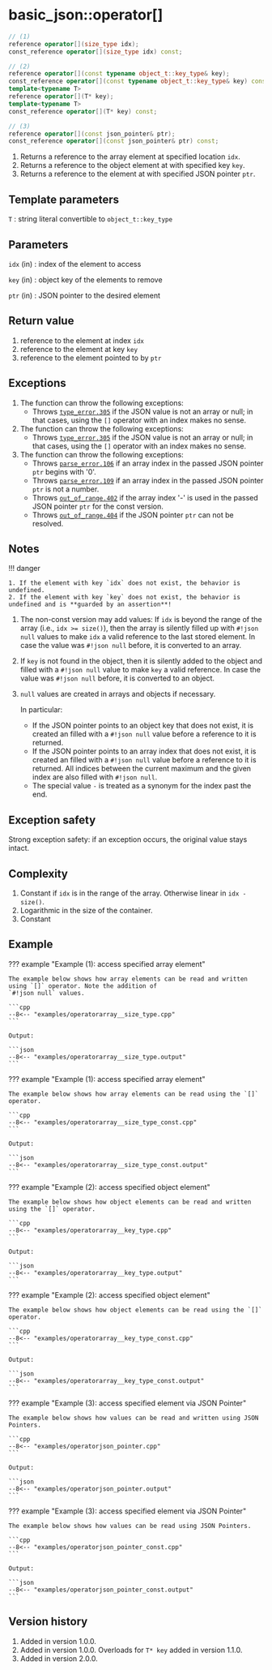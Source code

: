 # basic_json::operator[]

```cpp
// (1)
reference operator[](size_type idx);
const_reference operator[](size_type idx) const;

// (2)
reference operator[](const typename object_t::key_type& key);
const_reference operator[](const typename object_t::key_type& key) const;
template<typename T>
reference operator[](T* key);
template<typename T>
const_reference operator[](T* key) const;

// (3)
reference operator[](const json_pointer& ptr);
const_reference operator[](const json_pointer& ptr) const;
```

1. Returns a reference to the array element at specified location `idx`.
2. Returns a reference to the object element at with specified key `key`.
3. Returns a reference to the element at with specified JSON pointer `ptr`.

## Template parameters

`T`
:   string literal convertible to `object_t::key_type`

## Parameters

`idx` (in)
:   index of the element to access

`key` (in)
:   object key of the elements to remove
    
`ptr` (in)
:   JSON pointer to the desired element
    
## Return value

1. reference to the element at index `idx`
2. reference to the element at key `key`
3. reference to the element pointed to by `ptr`

## Exceptions

1. The function can throw the following exceptions:
    - Throws [`type_error.305`](../../home/exceptions.md#jsonexceptiontype_error305) if the JSON value is not an array
      or null; in that cases, using the `[]` operator with an index makes no sense.
2. The function can throw the following exceptions:
    - Throws [`type_error.305`](../../home/exceptions.md#jsonexceptiontype_error305) if the JSON value is not an array
      or null; in that cases, using the `[]` operator with an index makes no sense.
3. The function can throw the following exceptions:
    - Throws [`parse_error.106`](../../home/exceptions.md#jsonexceptionparse_error106) if an array index in the passed
      JSON pointer `ptr` begins with '0'.
    - Throws [`parse_error.109`](../../home/exceptions.md#jsonexceptionparse_error109) if an array index in the passed
      JSON pointer `ptr` is not a number.
    - Throws [`out_of_range.402`](../../home/exceptions.md#jsonexceptionout_of_range402) if the array index '-' is used
      in the passed JSON pointer `ptr` for the const version.
    - Throws [`out_of_range.404`](../../home/exceptions.md#jsonexceptionout_of_range404) if the JSON pointer `ptr` can
      not be resolved.

## Notes

!!! danger

    1. If the element with key `idx` does not exist, the behavior is undefined.
    2. If the element with key `key` does not exist, the behavior is undefined and is **guarded by an assertion**!

1. The non-const version may add values: If `idx` is beyond the range of the array (i.e., `idx >= size()`), then the
   array is silently filled up with `#!json null` values to make `idx` a valid reference to the last stored element. In
   case the value was `#!json null` before, it is converted to an array.

2. If `key` is not found in the object, then it is silently added to the object and filled with a `#!json null` value to
   make `key` a valid reference. In case the value was `#!json null` before, it is converted to an object.

3. `null` values are created in arrays and objects if necessary.
   
    In particular:

    - If the JSON pointer points to an object key that does not exist, it is created an filled with a `#!json null`
      value before a reference to it is returned.
    - If the JSON pointer points to an array index that does not exist, it is created an filled with a `#!json null`
      value before a reference to it is returned. All indices between the current maximum and the given index are also
      filled with `#!json null`.
    - The special value `-` is treated as a synonym for the index past the end.

## Exception safety

Strong exception safety: if an exception occurs, the original value stays intact.

## Complexity

1. Constant if `idx` is in the range of the array. Otherwise linear in `idx - size()`.
2. Logarithmic in the size of the container.
3. Constant

## Example

??? example "Example (1): access specified array element"

    The example below shows how array elements can be read and written using `[]` operator. Note the addition of
    `#!json null` values.
        
    ```cpp
    --8<-- "examples/operatorarray__size_type.cpp"
    ```
    
    Output:
    
    ```json
    --8<-- "examples/operatorarray__size_type.output"
    ```

??? example "Example (1): access specified array element"

    The example below shows how array elements can be read using the `[]` operator.

    ```cpp
    --8<-- "examples/operatorarray__size_type_const.cpp"
    ```
    
    Output:
    
    ```json
    --8<-- "examples/operatorarray__size_type_const.output"
    ```

??? example "Example (2): access specified object element"

    The example below shows how object elements can be read and written using the `[]` operator.
    
    ```cpp
    --8<-- "examples/operatorarray__key_type.cpp"
    ```
    
    Output:
    
    ```json
    --8<-- "examples/operatorarray__key_type.output"
    ```

??? example "Example (2): access specified object element"

    The example below shows how object elements can be read using the `[]` operator.
    
    ```cpp
    --8<-- "examples/operatorarray__key_type_const.cpp"
    ```
    
    Output:
    
    ```json
    --8<-- "examples/operatorarray__key_type_const.output"
    ```

??? example "Example (3): access specified element via JSON Pointer"

    The example below shows how values can be read and written using JSON Pointers.
    
    ```cpp
    --8<-- "examples/operatorjson_pointer.cpp"
    ```
    
    Output:
    
    ```json
    --8<-- "examples/operatorjson_pointer.output"
    ```

??? example "Example (3): access specified element via JSON Pointer"

    The example below shows how values can be read using JSON Pointers.
    
    ```cpp
    --8<-- "examples/operatorjson_pointer_const.cpp"
    ```
    
    Output:
    
    ```json
    --8<-- "examples/operatorjson_pointer_const.output"
    ```

## Version history

1. Added in version 1.0.0.
2. Added in version 1.0.0. Overloads for `T* key` added in version 1.1.0.
3. Added in version 2.0.0.
